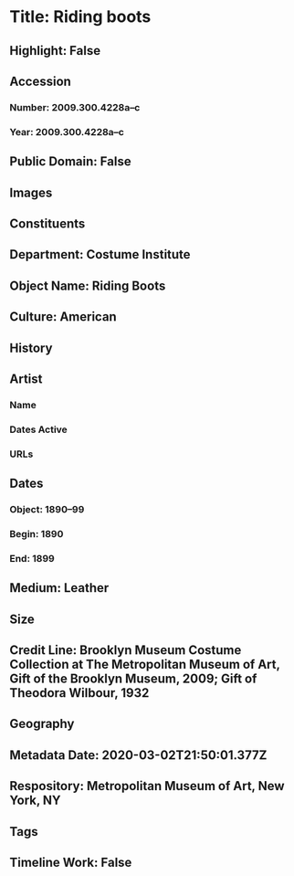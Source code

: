 # Title: Riding boots
## Highlight: False
## Accession
### Number: 2009.300.4228a–c
### Year: 2009.300.4228a–c
## Public Domain: False
## Images
## Constituents
## Department: Costume Institute
## Object Name: Riding Boots
## Culture: American
## History
## Artist
### Name
### Dates Active
### URLs
## Dates
### Object: 1890–99
### Begin: 1890
### End: 1899
## Medium: Leather
## Size
## Credit Line: Brooklyn Museum Costume Collection at The Metropolitan Museum of Art, Gift of the Brooklyn Museum, 2009; Gift of Theodora Wilbour, 1932
## Geography
## Metadata Date: 2020-03-02T21:50:01.377Z
## Respository: Metropolitan Museum of Art, New York, NY
## Tags
## Timeline Work: False
